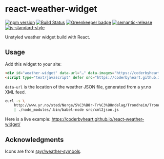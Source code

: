 # react-weather-widget

[![npm version](https://img.shields.io/npm/v/@coderbyheart/react-weather-widget.svg)](https://www.npmjs.com/package/@coderbyheart/react-weather-widget)
[![Build Status](https://travis-ci.org/coderbyheart/react-weather-widget.svg?branch=master)](https://travis-ci.org/coderbyheart/react-weather-widget)
[![Greenkeeper badge](https://badges.greenkeeper.io/coderbyheart/react-weather-widget.svg)](https://greenkeeper.io/)
[![semantic-release](https://img.shields.io/badge/%20%20%F0%9F%93%A6%F0%9F%9A%80-semantic--release-e10079.svg)](https://github.com/semantic-release/semantic-release)
[![js-standard-style](https://img.shields.io/badge/code%20style-standard-brightgreen.svg)](http://standardjs.com/)

Unstyled weather widget build with React.

## Usage

Add this widget to your site:

```html
<div id="weather-widget" data-url="…" data-images="https://coderbyheart.github.io/react-weather-widget/icon/"></div>
<script type="text/javascript" defer src="https://coderbyheart.github.io/react-weather-widget/main.min.js"></script>
```

`data-url` is the location of the weather JSON file, generated from a yr.no XML feed.

```bash
curl -s \
    http://www.yr.no/sted/Norge/S%C3%B8r-Tr%C3%B8ndelag/Trondheim/Trondheim_sentrum/varsel.xml \
    | ./node_modules/.bin/babel-node src/xml2json.js
```

Here is a live example: <https://coderbyheart.github.io/react-weather-widget/>

## Acknowledgments

Icons are from [@yr/weather-symbols](https://github.com/yr/weather-symbols).
